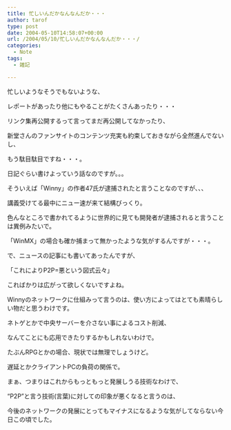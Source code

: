 ```yaml
---
title: 忙しいんだかなんなんだか・・・
author: tarof
type: post
date: 2004-05-10T14:58:07+00:00
url: /2004/05/10/忙しいんだかなんなんだか・・・/
categories:
  - Note
tags:
  - 雑記

---
```

忙しいようなそうでもないような、
  
レポートがあったり他にもやることがたくさんあったり・・・
  
リンク集再公開するって言ってまだ再公開してなかったり、
  
新堂さんのファンサイトのコンテンツ充実も約束しておきながら全然進んでないし、
  
もう駄目駄目ですね・・・。

日記ぐらい書けよっていう話なのですが。。。

そういえば「Winny」の作者47氏が逮捕されたと言うことなのですが、、、
  
講義受けてる最中にニュー速が来て結構びっくり。
  
色んなところで書かれてるように世界的に見ても開発者が逮捕されると言うことは異例みたいで。
  
「WinMX」の場合も確か捕まって無かったような気がするんですが・・・。

で、ニュースの記事にも書いてあったんですが、
  
「これによりP2P=悪という図式云々」
  
こればかりは広がって欲しくないですよね。
  
Winnyのネットワークに仕組みって言うのは、使い方によってはとても素晴らしい物だと思うわけです。
  
ネトゲとかで中央サーバーを介さない事によるコスト削減、
  
なんてことにも応用できたりするかもしれないわけで。
  
たぶんRPGとかの場合、現状では無理でしょうけど。
  
遅延とかクライアントPCの負荷の関係で。

まぁ、つまりはこれからもっともっと発展しうる技術なわけで、
  
&#8220;P2P&#8221;と言う技術(言葉)に対しての印象が悪くなると言うのは、
  
今後のネットワークの発展にとってもマイナスになるような気がしてならない今日この頃でした。